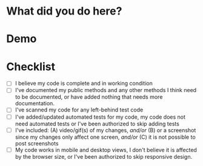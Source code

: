 [//]: # (PM Task URL: https://ora.pm/project/11168/list/37043/task/135046)

# What did you do here?

[//]: # (* *Briefly explain what you did*)

# Demo

[//]: # (* For each flow, post a video or gif. `![Brief description of image]&#40;https://www.fera.ai/wp-content/uploads/2017/12/cdyUNSv9bq.gif&#41;`)

# Checklist
- [ ] I believe my code is complete and in working condition
- [ ] I've documented my public methods and any other methods I think need to be documented, or have added nothing that needs more documentation.
- [ ] I've scanned my code for any left-behind test code
- [ ] I've added/updated automated tests for my code, my code does not need automated tests or I've been authorized to skip adding tests
- [ ] I've included: 
    (A) video/gif(s) of my changes, 
    *and/or* (B) or a screenshot since my changes only affect one screen, 
    *and/or* (C) it is not possible to post screenshots
- [ ] My code works in mobile and desktop views, I don't believe it is affected by the browser size, or I've been authorized to skip responsive design.
